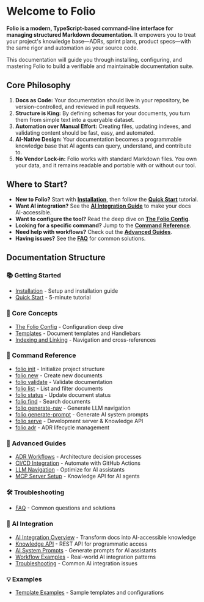 # Welcome to Folio

**Folio is a modern, TypeScript-based command-line interface for managing structured Markdown documentation.** It empowers you to treat your project's knowledge base—ADRs, sprint plans, product specs—with the same rigor and automation as your source code.

This documentation will guide you through installing, configuring, and mastering Folio to build a verifiable and maintainable documentation suite.

## Core Philosophy

1.  **Docs as Code:** Your documentation should live in your repository, be version-controlled, and reviewed in pull requests.
2.  **Structure is King:** By defining schemas for your documents, you turn them from simple text into a queryable dataset.
3.  **Automation over Manual Effort:** Creating files, updating indexes, and validating content should be fast, easy, and automated.
4.  **AI-Native Design:** Your documentation becomes a programmable knowledge base that AI agents can query, understand, and contribute to.
5.  **No Vendor Lock-in:** Folio works with standard Markdown files. You own your data, and it remains readable and portable with or without our tool.

## Where to Start?

-   **New to Folio?** Start with [**Installation**](./01-getting-started/01-installation.md), then follow the [**Quick Start**](./01-getting-started/02-quick-start.md) tutorial.
-   **Want AI integration?** See the [**AI Integration Guide**](./ai-integration/) to make your docs AI-accessible.
-   **Want to configure the tool?** Read the deep dive on [**The Folio Config**](./02-core-concepts/01-the-folio-config.md).
-   **Looking for a specific command?** Jump to the [**Command Reference**](./03-command-reference/init.md).
-   **Need help with workflows?** Check out the [**Advanced Guides**](./04-advanced-guides/ci-cd-integration.md).
-   **Having issues?** See the [**FAQ**](./05-troubleshooting/faq.md) for common solutions.

## Documentation Structure

### 📚 Getting Started
- [Installation](./01-getting-started/01-installation.md) - Setup and installation guide
- [Quick Start](./01-getting-started/02-quick-start.md) - 5-minute tutorial

### 🧠 Core Concepts
- [The Folio Config](./02-core-concepts/01-the-folio-config.md) - Configuration deep dive
- [Templates](./02-core-concepts/02-templates.md) - Document templates and Handlebars
- [Indexing and Linking](./02-core-concepts/03-indexing-and-linking.md) - Navigation and cross-references

### 📖 Command Reference
- [folio init](./03-command-reference/init.md) - Initialize project structure
- [folio new](./03-command-reference/new.md) - Create new documents
- [folio validate](./03-command-reference/validate.md) - Validate documentation
- [folio list](./03-command-reference/list.md) - List and filter documents
- [folio status](./03-command-reference/status.md) - Update document status
- [folio find](./03-command-reference/find.md) - Search documents
- [folio generate-nav](./03-command-reference/generate-nav.md) - Generate LLM navigation
- [folio generate-prompt](./03-command-reference/generate-prompt.md) - Generate AI system prompts
- [folio serve](./03-command-reference/serve.md) - Development server & Knowledge API
- [folio adr](./03-command-reference/adr.md) - ADR lifecycle management

### 🚀 Advanced Guides
- [ADR Workflows](./04-advanced-guides/01-adr-workflows.md) - Architecture decision processes
- [CI/CD Integration](./04-advanced-guides/02-ci-cd-integration.md) - Automate with GitHub Actions
- [LLM Navigation](./04-advanced-guides/03-llm-navigation.md) - Optimize for AI assistants
- [MCP Server Setup](./04-advanced-guides/04-mcp-server-setup.md) - Knowledge API for AI agents

### 🛠️ Troubleshooting
- [FAQ](./05-troubleshooting/faq.md) - Common questions and solutions

### 🤖 AI Integration
- [AI Integration Overview](./ai-integration/) - Transform docs into AI-accessible knowledge
- [Knowledge API](./ai-integration/knowledge-api.md) - REST API for programmatic access
- [AI System Prompts](./ai-integration/ai-prompts.md) - Generate prompts for AI assistants
- [Workflow Examples](./ai-integration/workflows.md) - Real-world AI integration patterns
- [Troubleshooting](./ai-integration/troubleshooting.md) - Common AI integration issues

### 💡 Examples
- [Template Examples](./06-examples/template-examples.md) - Sample templates and configurations
